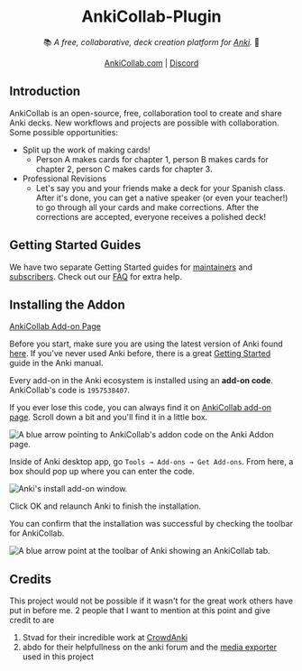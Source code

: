 <h1 align="center">AnkiCollab-Plugin</h1>

<p align="center"> 📚<i> A free, collaborative, deck creation platform for <a href="https://apps.ankiweb.net/">Anki</a>.</i> 📝</p>
<p align="center"><a href="https://ankicollab.com/">AnkiCollab.com</a> | <a href="https://discord.gg/9x4DRxzqwM">Discord</a></p>

## Introduction

AnkiCollab is an open-source, free, collaboration tool to create and share Anki decks. New workflows and projects are possible with collaboration. Some possible opportunities:

- Split up the work of making cards!
  - Person A makes cards for chapter 1, person B makes cards for chapter 2, person C makes cards for chapter 3.
- Professional Revisions
  - Let's say you and your friends make a deck for your Spanish class. After it's done, you can get a native speaker (or even your teacher!) to go through all your cards and make corrections. After the corrections are accepted, everyone receives a polished deck!

## Getting Started Guides

We have two separate Getting Started guides for [maintainers](https://github.com/CravingCrates/AnkiCollab-Plugin/blob/main/getting_started_maintainer.md) and [subscribers](https://github.com/CravingCrates/AnkiCollab-Plugin/blob/main/getting_started_subscriber.md). Check out our [FAQ](https://github.com/CravingCrates/AnkiCollab-Plugin/blob/main/faq.md) for extra help.

## Installing the Addon

[AnkiCollab Add-on Page](https://ankiweb.net/shared/info/1957538407)

Before you start, make sure you are using the latest version of Anki found [here](https://apps.ankiweb.net/). If you've never used Anki before, there is a great [Getting Started](https://docs.ankiweb.net/getting-started.html) guide in the Anki manual.

Every add-on in the Anki ecosystem is installed using an **add-on code**. AnkiCollab's code is `1957538407`.

If you ever lose this code, you can always find it on [AnkiCollab add-on page](https://ankiweb.net/shared/info/1957538407). Scroll down a bit and you'll find it in a little box.

![A blue arrow pointing to AnkiCollab's addon code on the Anki Addon page.](https://i.imgur.com/oTlWGHF.png)

Inside of Anki desktop app, go `Tools → Add-ons → Get Add-ons`. From here, a box should pop up where you can enter the code.

![Anki's install add-on window.](https://i.imgur.com/7X6fULn.png)

Click OK and relaunch Anki to finish the installation.

You can confirm that the installation was successful by checking the toolbar for AnkiCollab.

![A blue arrow point at the toolbar of Anki showing an AnkiCollab tab.](https://i.imgur.com/IMHBCXx.png)

## Credits
This project would not be possible if it wasn't for the great work others have put in before me. 2 people that I want to mention at this point and give credit to are
1. Stvad for their incredible work at [CrowdAnki](https://github.com/Stvad/CrowdAnki/)
2. abdo for their helpfullness on the anki forum and the [media exporter](https://github.com/abdnh/anki-media-exporter) used in this project 
